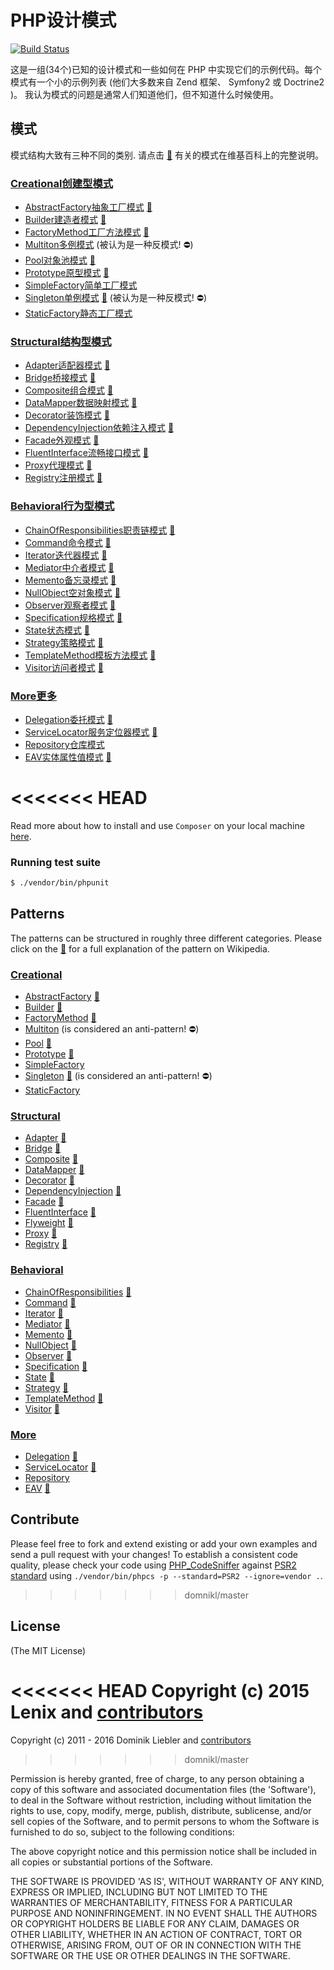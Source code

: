 # PHP设计模式

[![Build Status](https://travis-ci.org/domnikl/DesignPatternsPHP.png?branch=master)](https://travis-ci.org/domnikl/DesignPatternsPHP)

这是一组(34个)已知的设计模式和一些如何在 PHP 中实现它们的示例代码。每个模式有一个小的示例列表 (他们大多数来自 Zend 框架、 Symfony2 或 Doctrine2 )。
我认为模式的问题是通常人们知道他们，但不知道什么时候使用。

## 模式

模式结构大致有三种不同的类别. 请点击 [:notebook:](http://en.wikipedia.org/wiki/Software_design_pattern) 有关的模式在维基百科上的完整说明。

### [Creational创建型模式](Creational)

* [AbstractFactory抽象工厂模式](Creational/AbstractFactory) [:notebook:](http://en.wikipedia.org/wiki/Abstract_factory_pattern)
* [Builder建造者模式](Creational/Builder) [:notebook:](http://en.wikipedia.org/wiki/Builder_pattern)
* [FactoryMethod工厂方法模式](Creational/FactoryMethod) [:notebook:](http://en.wikipedia.org/wiki/Factory_method_pattern)
* [Multiton多例模式](Creational/Multiton) (被认为是一种反模式! :no_entry:)
* [Pool对象池模式](Creational/Pool) [:notebook:](http://en.wikipedia.org/wiki/Object_pool_pattern)
* [Prototype原型模式](Creational/Prototype) [:notebook:](http://en.wikipedia.org/wiki/Prototype_pattern)
* [SimpleFactory简单工厂模式](Creational/SimpleFactory)
* [Singleton单例模式](Creational/Singleton) [:notebook:](http://en.wikipedia.org/wiki/Singleton_pattern) (被认为是一种反模式! :no_entry:)
* [StaticFactory静态工厂模式](Creational/StaticFactory)

### [Structural结构型模式](Structural)

* [Adapter适配器模式](Structural/Adapter) [:notebook:](http://en.wikipedia.org/wiki/Adapter_pattern)
* [Bridge桥接模式](Structural/Bridge) [:notebook:](http://en.wikipedia.org/wiki/Bridge_pattern)
* [Composite组合模式](Structural/Composite) [:notebook:](http://en.wikipedia.org/wiki/Composite_pattern)
* [DataMapper数据映射模式](Structural/DataMapper) [:notebook:](http://en.wikipedia.org/wiki/Data_mapper_pattern)
* [Decorator装饰模式](Structural/Decorator) [:notebook:](http://en.wikipedia.org/wiki/Decorator_pattern)
* [DependencyInjection依赖注入模式](Structural/DependencyInjection) [:notebook:](http://en.wikipedia.org/wiki/Dependency_injection)
* [Facade外观模式](Structural/Facade) [:notebook:](http://en.wikipedia.org/wiki/Facade_pattern)
* [FluentInterface流畅接口模式](Structural/FluentInterface) [:notebook:](http://en.wikipedia.org/wiki/Fluent_interface)
* [Proxy代理模式](Structural/Proxy) [:notebook:](http://en.wikipedia.org/wiki/Proxy_pattern)
* [Registry注册模式](Structural/Registry) [:notebook:](http://en.wikipedia.org/wiki/Service_locator_pattern)

### [Behavioral行为型模式](Behavioral)

* [ChainOfResponsibilities职责链模式](Behavioral/ChainOfResponsibilities) [:notebook:](http://en.wikipedia.org/wiki/Chain_of_responsibility_pattern)
* [Command命令模式](Behavioral/Command) [:notebook:](http://en.wikipedia.org/wiki/Command_pattern)
* [Iterator迭代器模式](Behavioral/Iterator) [:notebook:](http://en.wikipedia.org/wiki/Iterator_pattern)
* [Mediator中介者模式](Behavioral/Mediator) [:notebook:](http://en.wikipedia.org/wiki/Mediator_pattern)
* [Memento备忘录模式](Behavioral/Memento) [:notebook:](http://en.wikipedia.org/wiki/Memento_pattern)
* [NullObject空对象模式](Behavioral/NullObject) [:notebook:](http://en.wikipedia.org/wiki/Null_Object_pattern)
* [Observer观察者模式](Behavioral/Observer) [:notebook:](http://en.wikipedia.org/wiki/Observer_pattern)
* [Specification规格模式](Behavioral/Specification) [:notebook:](http://en.wikipedia.org/wiki/Specification_pattern)
* [State状态模式](Behavioral/State) [:notebook:](http://en.wikipedia.org/wiki/State_pattern)
* [Strategy策略模式](Behavioral/Strategy) [:notebook:](http://en.wikipedia.org/wiki/Strategy_pattern)
* [TemplateMethod模板方法模式](Behavioral/TemplateMethod) [:notebook:](http://en.wikipedia.org/wiki/Template_method_pattern)
* [Visitor访问者模式](Behavioral/Visitor) [:notebook:](http://en.wikipedia.org/wiki/Visitor_pattern)

### [More更多](More)
* [Delegation委托模式](More/Delegation) [:notebook:](http://en.wikipedia.org/wiki/Delegation_pattern)
* [ServiceLocator服务定位器模式](More/ServiceLocator) [:notebook:](http://en.wikipedia.org/wiki/Service_locator_pattern)
* [Repository仓库模式](More/Repository)
* [EAV实体属性值模式](https://github.com/domnikl/DesignPatternsPHP/blob/master/More/EAV) [:notebook:](https://en.wikipedia.org/wiki/Entity%E2%80%93attribute%E2%80%93value_model)


<<<<<<< HEAD
=======
Read more about how to install and use `Composer` on your local machine [here](https://getcomposer.org/doc/00-intro.md#installation-linux-unix-osx).

### Running test suite

```bash
$ ./vendor/bin/phpunit
```

## Patterns

The patterns can be structured in roughly three different categories. Please click on the [:notebook:](http://en.wikipedia.org/wiki/Software_design_pattern) for a full explanation of the pattern on Wikipedia.

### [Creational](Creational)

* [AbstractFactory](Creational/AbstractFactory) [:notebook:](http://en.wikipedia.org/wiki/Abstract_factory_pattern)
* [Builder](Creational/Builder) [:notebook:](http://en.wikipedia.org/wiki/Builder_pattern)
* [FactoryMethod](Creational/FactoryMethod) [:notebook:](http://en.wikipedia.org/wiki/Factory_method_pattern)
* [Multiton](Creational/Multiton) (is considered an anti-pattern! :no_entry:)
* [Pool](Creational/Pool) [:notebook:](http://en.wikipedia.org/wiki/Object_pool_pattern)
* [Prototype](Creational/Prototype) [:notebook:](http://en.wikipedia.org/wiki/Prototype_pattern)
* [SimpleFactory](Creational/SimpleFactory)
* [Singleton](Creational/Singleton) [:notebook:](http://en.wikipedia.org/wiki/Singleton_pattern) (is considered an anti-pattern! :no_entry:)
* [StaticFactory](Creational/StaticFactory)

### [Structural](Structural)

* [Adapter](Structural/Adapter) [:notebook:](http://en.wikipedia.org/wiki/Adapter_pattern)
* [Bridge](Structural/Bridge) [:notebook:](http://en.wikipedia.org/wiki/Bridge_pattern)
* [Composite](Structural/Composite) [:notebook:](http://en.wikipedia.org/wiki/Composite_pattern)
* [DataMapper](Structural/DataMapper) [:notebook:](http://en.wikipedia.org/wiki/Data_mapper_pattern)
* [Decorator](Structural/Decorator) [:notebook:](http://en.wikipedia.org/wiki/Decorator_pattern)
* [DependencyInjection](Structural/DependencyInjection) [:notebook:](http://en.wikipedia.org/wiki/Dependency_injection)
* [Facade](Structural/Facade) [:notebook:](http://en.wikipedia.org/wiki/Facade_pattern)
* [FluentInterface](Structural/FluentInterface) [:notebook:](http://en.wikipedia.org/wiki/Fluent_interface)
* [Flyweight](Structural/Flyweight) [:notebook:](https://en.wikipedia.org/wiki/Flyweight_pattern)
* [Proxy](Structural/Proxy) [:notebook:](http://en.wikipedia.org/wiki/Proxy_pattern)
* [Registry](Structural/Registry) [:notebook:](http://en.wikipedia.org/wiki/Service_locator_pattern)

### [Behavioral](Behavioral)

* [ChainOfResponsibilities](Behavioral/ChainOfResponsibilities) [:notebook:](http://en.wikipedia.org/wiki/Chain_of_responsibility_pattern)
* [Command](Behavioral/Command) [:notebook:](http://en.wikipedia.org/wiki/Command_pattern)
* [Iterator](Behavioral/Iterator) [:notebook:](http://en.wikipedia.org/wiki/Iterator_pattern)
* [Mediator](Behavioral/Mediator) [:notebook:](http://en.wikipedia.org/wiki/Mediator_pattern)
* [Memento](Behavioral/Memento) [:notebook:](http://en.wikipedia.org/wiki/Memento_pattern)
* [NullObject](Behavioral/NullObject) [:notebook:](http://en.wikipedia.org/wiki/Null_Object_pattern)
* [Observer](Behavioral/Observer) [:notebook:](http://en.wikipedia.org/wiki/Observer_pattern)
* [Specification](Behavioral/Specification) [:notebook:](http://en.wikipedia.org/wiki/Specification_pattern)
* [State](Behavioral/State) [:notebook:](http://en.wikipedia.org/wiki/State_pattern)
* [Strategy](Behavioral/Strategy) [:notebook:](http://en.wikipedia.org/wiki/Strategy_pattern)
* [TemplateMethod](Behavioral/TemplateMethod) [:notebook:](http://en.wikipedia.org/wiki/Template_method_pattern)
* [Visitor](Behavioral/Visitor) [:notebook:](http://en.wikipedia.org/wiki/Visitor_pattern)

### [More](More)
* [Delegation](More/Delegation) [:notebook:](http://en.wikipedia.org/wiki/Delegation_pattern)
* [ServiceLocator](More/ServiceLocator) [:notebook:](http://en.wikipedia.org/wiki/Service_locator_pattern)
* [Repository](More/Repository)
* [EAV](More/EAV) [:notebook:](https://en.wikipedia.org/wiki/Entity%E2%80%93attribute%E2%80%93value_model)

## Contribute

Please feel free to fork and extend existing or add your own examples and send a pull request with your changes!
To establish a consistent code quality, please check your code using [PHP_CodeSniffer](https://github.com/squizlabs/PHP_CodeSniffer) against [PSR2 standard](https://github.com/php-fig/fig-standards/blob/master/accepted/PSR-2-coding-style-guide.md) using `./vendor/bin/phpcs -p --standard=PSR2 --ignore=vendor .`.
>>>>>>> domnikl/master

## License

(The MIT License)

<<<<<<< HEAD
Copyright (c) 2015 Lenix and [contributors](https://github.com/w3yyb/DesignPatternsPHP/graphs/contributors)
=======
Copyright (c) 2011 - 2016 Dominik Liebler and [contributors](https://github.com/domnikl/DesignPatternsPHP/graphs/contributors)
>>>>>>> domnikl/master

Permission is hereby granted, free of charge, to any person obtaining
a copy of this software and associated documentation files (the
'Software'), to deal in the Software without restriction, including
without limitation the rights to use, copy, modify, merge, publish,
distribute, sublicense, and/or sell copies of the Software, and to
permit persons to whom the Software is furnished to do so, subject to
the following conditions:

The above copyright notice and this permission notice shall be
included in all copies or substantial portions of the Software.

THE SOFTWARE IS PROVIDED 'AS IS', WITHOUT WARRANTY OF ANY KIND,
EXPRESS OR IMPLIED, INCLUDING BUT NOT LIMITED TO THE WARRANTIES OF
MERCHANTABILITY, FITNESS FOR A PARTICULAR PURPOSE AND NONINFRINGEMENT.
IN NO EVENT SHALL THE AUTHORS OR COPYRIGHT HOLDERS BE LIABLE FOR ANY
CLAIM, DAMAGES OR OTHER LIABILITY, WHETHER IN AN ACTION OF CONTRACT,
TORT OR OTHERWISE, ARISING FROM, OUT OF OR IN CONNECTION WITH THE
SOFTWARE OR THE USE OR OTHER DEALINGS IN THE SOFTWARE.
